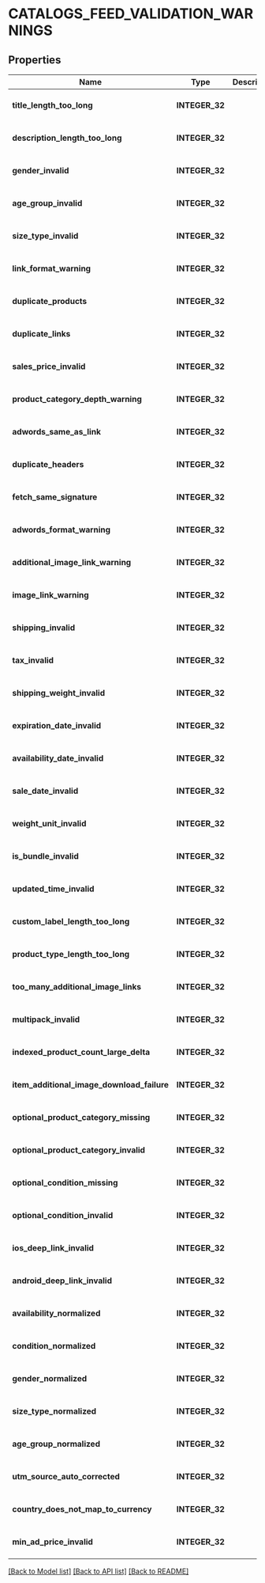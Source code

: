 # CATALOGS_FEED_VALIDATION_WARNINGS

## Properties
Name | Type | Description | Notes
------------ | ------------- | ------------- | -------------
**title_length_too_long** | **INTEGER_32** |  | [optional] [default to null]
**description_length_too_long** | **INTEGER_32** |  | [optional] [default to null]
**gender_invalid** | **INTEGER_32** |  | [optional] [default to null]
**age_group_invalid** | **INTEGER_32** |  | [optional] [default to null]
**size_type_invalid** | **INTEGER_32** |  | [optional] [default to null]
**link_format_warning** | **INTEGER_32** |  | [optional] [default to null]
**duplicate_products** | **INTEGER_32** |  | [optional] [default to null]
**duplicate_links** | **INTEGER_32** |  | [optional] [default to null]
**sales_price_invalid** | **INTEGER_32** |  | [optional] [default to null]
**product_category_depth_warning** | **INTEGER_32** |  | [optional] [default to null]
**adwords_same_as_link** | **INTEGER_32** |  | [optional] [default to null]
**duplicate_headers** | **INTEGER_32** |  | [optional] [default to null]
**fetch_same_signature** | **INTEGER_32** |  | [optional] [default to null]
**adwords_format_warning** | **INTEGER_32** |  | [optional] [default to null]
**additional_image_link_warning** | **INTEGER_32** |  | [optional] [default to null]
**image_link_warning** | **INTEGER_32** |  | [optional] [default to null]
**shipping_invalid** | **INTEGER_32** |  | [optional] [default to null]
**tax_invalid** | **INTEGER_32** |  | [optional] [default to null]
**shipping_weight_invalid** | **INTEGER_32** |  | [optional] [default to null]
**expiration_date_invalid** | **INTEGER_32** |  | [optional] [default to null]
**availability_date_invalid** | **INTEGER_32** |  | [optional] [default to null]
**sale_date_invalid** | **INTEGER_32** |  | [optional] [default to null]
**weight_unit_invalid** | **INTEGER_32** |  | [optional] [default to null]
**is_bundle_invalid** | **INTEGER_32** |  | [optional] [default to null]
**updated_time_invalid** | **INTEGER_32** |  | [optional] [default to null]
**custom_label_length_too_long** | **INTEGER_32** |  | [optional] [default to null]
**product_type_length_too_long** | **INTEGER_32** |  | [optional] [default to null]
**too_many_additional_image_links** | **INTEGER_32** |  | [optional] [default to null]
**multipack_invalid** | **INTEGER_32** |  | [optional] [default to null]
**indexed_product_count_large_delta** | **INTEGER_32** |  | [optional] [default to null]
**item_additional_image_download_failure** | **INTEGER_32** |  | [optional] [default to null]
**optional_product_category_missing** | **INTEGER_32** |  | [optional] [default to null]
**optional_product_category_invalid** | **INTEGER_32** |  | [optional] [default to null]
**optional_condition_missing** | **INTEGER_32** |  | [optional] [default to null]
**optional_condition_invalid** | **INTEGER_32** |  | [optional] [default to null]
**ios_deep_link_invalid** | **INTEGER_32** |  | [optional] [default to null]
**android_deep_link_invalid** | **INTEGER_32** |  | [optional] [default to null]
**availability_normalized** | **INTEGER_32** |  | [optional] [default to null]
**condition_normalized** | **INTEGER_32** |  | [optional] [default to null]
**gender_normalized** | **INTEGER_32** |  | [optional] [default to null]
**size_type_normalized** | **INTEGER_32** |  | [optional] [default to null]
**age_group_normalized** | **INTEGER_32** |  | [optional] [default to null]
**utm_source_auto_corrected** | **INTEGER_32** |  | [optional] [default to null]
**country_does_not_map_to_currency** | **INTEGER_32** |  | [optional] [default to null]
**min_ad_price_invalid** | **INTEGER_32** |  | [optional] [default to null]

[[Back to Model list]](../README.md#documentation-for-models) [[Back to API list]](../README.md#documentation-for-api-endpoints) [[Back to README]](../README.md)


